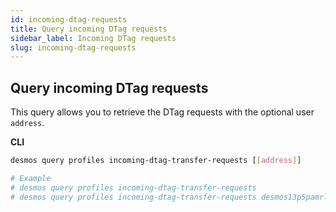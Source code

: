 ```yaml
---
id: incoming-dtag-requests
title: Query incoming DTag requests
sidebar_label: Incoming DTag requests
slug: incoming-dtag-requests
---
```


## Query incoming DTag requests
This query allows you to retrieve the DTag requests with the optional user `address`.

**CLI**
```bash
desmos query profiles incoming-dtag-transfer-requests [[address]]

# Example
# desmos query profiles incoming-dtag-transfer-requests
# desmos query profiles incoming-dtag-transfer-requests desmos13p5pamrljhza3fp4es5m3llgmnde5fzcpq6nud
```